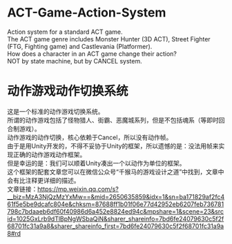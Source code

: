 # ACT-Game-Action-System

Action system for a standard ACT game.<br>
The ACT game genre includes Monster Hunter (3D ACT), Street Fighter (FTG, Fighting game) and Castlevania (Platformer).<br>
How does a character in an ACT game change their action?<br>
NOT by state machine, but by CANCEL system.

# 动作游戏动作切换系统

这是一个标准的动作游戏切换系统。<br>
所谓的动作游戏包括了怪物猎人、街霸、恶魔城系列，但是不包括魂系（等即时回合制游戏）。<br>
动作游戏的动作切换，核心依赖于Cancel，所以没有动作帧。<br>
由于是用Unity开发的，不得不妥协于Unity的框架，所以遗憾的是：没法用帧来实现正确的动作游戏动作框架。<br>
但是幸运的是：我们可以顺着Unity凑出一个以动作为单位的框架。<br>
这个框架的配套文章您可以在微信公众号“千猴马的游戏设计之道”中找到，文章中会有比注释更详细的描述。<br>
文章链接：https://mp.weixin.qq.com/s?__biz=MzA3NjQzMzYxMw==&mid=2650635859&idx=1&sn=ba171829af2fc461f5e5be9dcafc804e&chksm=87688ff1b01f06e77d42952eb6207feb736781798c7bdaaeb6df60f40986d6a452e8824ed94c&mpshare=1&scene=23&srcid=1025GxLrb9dTlBpNgWSbaQiN&sharer_shareinfo=7bd6fe24079630c5f2f68701fc31a9a8&sharer_shareinfo_first=7bd6fe24079630c5f2f68701fc31a9a8#rd
